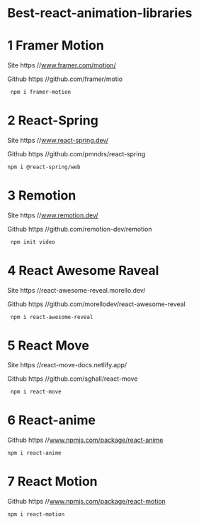 ﻿# Best-react-animation-libraries




# 1  Framer Motion 
Site  https //www.framer.com/motion/ 

Github  https //github.com/framer/motio 

```bash
 npm i framer-motion 
```

#  2  React-Spring
Site  https //www.react-spring.dev/ 

Github  https //github.com/pmndrs/react-spring 

 ```bash
 npm i @react-spring/web 
```

# 3  Remotion
Site  https //www.remotion.dev/ 

Github  https //github.com/remotion-dev/remotion 


```bash
 npm init video 
```

# 4  React Awesome Raveal
Site  https //react-awesome-reveal.morello.dev/ 

Github  https //github.com/morellodev/react-awesome-reveal 


```bash
 npm i react-awesome-reveal
```

#  5  React Move
Site  https //react-move-docs.netlify.app/ 

Github https //github.com/sghall/react-move 


```bash
 npm i react-move 
```

#  6  React-anime
Github  https //www.npmjs.com/package/react-anime 


```bash
npm i react-anime
```

#  7  React Motion
Github  https //www.npmjs.com/package/react-motion 

 
```bash
npm i react-motion 
```
